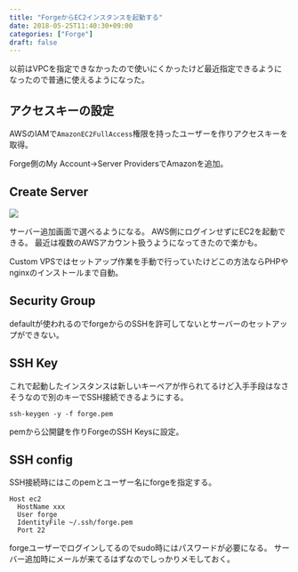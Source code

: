 ```yaml
---
title: "ForgeからEC2インスタンスを起動する"
date: 2018-05-25T11:40:30+09:00
categories: ["Forge"]
draft: false
---
```


以前はVPCを指定できなかったので使いにくかったけど最近指定できるようになったので普通に使えるようになった。

## アクセスキーの設定
AWSのIAMで`AmazonEC2FullAccess`権限を持ったユーザーを作りアクセスキーを取得。

Forge側のMy Account→Server ProvidersでAmazonを追加。

## Create Server

<img src="/img/forge-ec2/forge-ec2.png">

サーバー追加画面で選べるようになる。
AWS側にログインせずにEC2を起動できる。
最近は複数のAWSアカウント扱うようになってきたので楽かも。

Custom VPSではセットアップ作業を手動で行っていたけどこの方法ならPHPやnginxのインストールまで自動。

## Security Group
defaultが使われるのでforgeからのSSHを許可してないとサーバーのセットアップができない。

## SSH Key
これで起動したインスタンスは新しいキーペアが作られてるけど入手手段はなさそうなので別のキーでSSH接続できるようにする。

```
ssh-keygen -y -f forge.pem  
```

pemから公開鍵を作りForgeのSSH Keysに設定。

## SSH config
SSH接続時にはこのpemとユーザー名にforgeを指定する。

```
Host ec2
  HostName xxx
  User forge
  IdentityFile ~/.ssh/forge.pem
  Port 22
```

forgeユーザーでログインしてるのでsudo時にはパスワードが必要になる。
サーバー追加時にメールが来てるはずなのでしっかりメモしておく。
